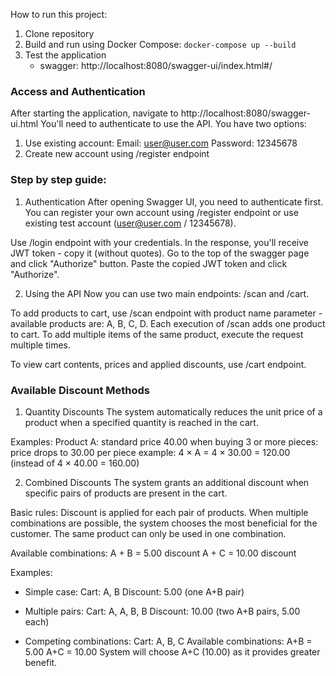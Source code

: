 How to run this project:
1. Clone repository
2. Build and run using Docker Compose:
   `docker-compose up --build`
3. Test the application
   - swagger: http://localhost:8080/swagger-ui/index.html#/

### Access and Authentication
After starting the application, navigate to http://localhost:8080/swagger-ui.html
You'll need to authenticate to use the API. 
You have two options:
1. Use existing account:
Email: user@user.com
Password: 12345678
2. Create new account using /register endpoint

### Step by step guide:
1. Authentication
After opening Swagger UI, you need to authenticate first.
You can register your own account using /register endpoint or use existing test account (user@user.com / 12345678).

Use /login endpoint with your credentials.
In the response, you'll receive JWT token - copy it (without quotes).
Go to the top of the swagger page and click "Authorize" button. Paste the copied JWT token and click "Authorize".

2. Using the API
Now you can use two main endpoints: /scan and /cart.

To add products to cart, use /scan endpoint with product name parameter - available products are: A, B, C, D.
Each execution of /scan adds one product to cart. To add multiple items of the same product, execute the request multiple times.

To view cart contents, prices and applied discounts, use /cart endpoint.

### Available Discount Methods
1. Quantity Discounts
The system automatically reduces the unit price of a product when a specified quantity is reached in the cart.

Examples:
Product A: standard price 40.00
when buying 3 or more pieces: price drops to 30.00 per piece
example: 4 × A = 4 × 30.00 = 120.00 (instead of 4 × 40.00 = 160.00)

2. Combined Discounts
The system grants an additional discount when specific pairs of products are present in the cart.

Basic rules:
Discount is applied for each pair of products.
When multiple combinations are possible, the system chooses the most beneficial for the customer.
The same product can only be used in one combination.

Available combinations:
A + B = 5.00 discount
A + C = 10.00 discount

Examples:
- Simple case:
Cart: A, B
Discount: 5.00 (one A+B pair)

- Multiple pairs:
Cart: A, A, B, B
Discount: 10.00 (two A+B pairs, 5.00 each)

- Competing combinations:
Cart: A, B, C
Available combinations:
A+B = 5.00
A+C = 10.00
System will choose A+C (10.00) as it provides greater benefit.
